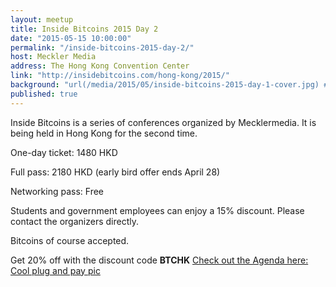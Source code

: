 ```yaml
---
layout: meetup
title: Inside Bitcoins 2015 Day 2
date: "2015-05-15 10:00:00"
permalink: "/inside-bitcoins-2015-day-2/"
host: Meckler Media
address: The Hong Kong Convention Center
link: "http://insidebitcoins.com/hong-kong/2015/"
background: "url(/media/2015/05/inside-bitcoins-2015-day-1-cover.jpg) #FF0000"
published: true
---
```


Inside Bitcoins is a series of conferences organized by Mecklermedia. It is being held in Hong Kong for the second time. 

One-day ticket: 1480 HKD 

Full pass: 2180 HKD (early bird offer ends April 28) 

Networking pass: Free 

Students and government employees can enjoy a 15% discount. Please contact the organizers directly. 

Bitcoins of course accepted.

Get 20% off with the discount code **BTCHK**
[Check out the Agenda here:](http://insidebitcoins.com/hong-kong/2015/agenda)  [Cool plug and pay pic](/media/2015/05/plug_and_pay.jpg)
